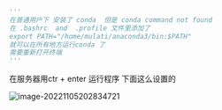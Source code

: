 ```python
'''
在普通用户下 安装了 conda  但是 conda command not found
在 .bashrc  and  .profile 文件里添加了 
export PATH="/home/mulati/anaconda3/bin:$PATH" 
就可以在所有地方运行conda 了
需要重新打开终端
''' 

```



在服务器用ctr + enter 运行程序 下面这么设置的

![image-20221105202834721](D:\资源\files\Markdown笔记们bijimen\操作服务器\image-20221105202834721.png) 

